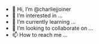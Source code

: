 - 👋 Hi, I’m @charliejjoiner
- 👀 I’m interested in ...
- 🌱 I’m currently learning ...
- 💞️ I’m looking to collaborate on ...
- 📫 How to reach me ...

<!---
charliejjoiner/charliejjoiner is a ✨ special ✨ repository because its `README.md` (this file) appears on your GitHub profile.
You can click the Preview link to take a look at your changes.
--->
